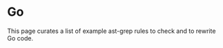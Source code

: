# Go

This page curates a list of example ast-grep rules to check and to rewrite Go code.

<!--@include: ./find-func-declaration-with-prefix.md-->
<!--@include: ./match-function-call.md-->
<!--@include: ./defer-func-call-antipattern.md-->